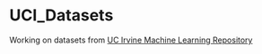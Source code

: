 # UCI_Datasets
Working on datasets from [UC Irvine Machine Learning Repository](https://archive.ics.uci.edu/ml/index.php)

